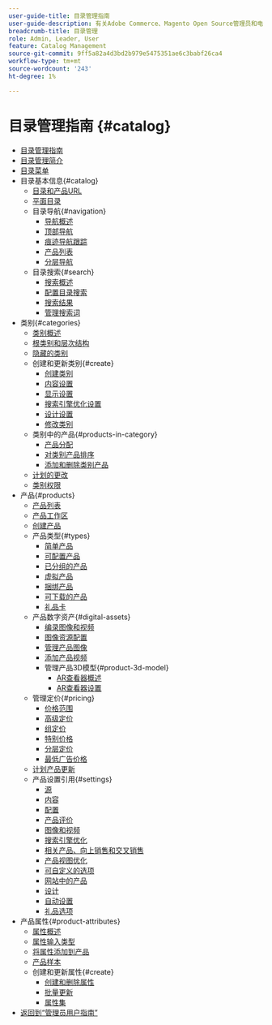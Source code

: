 ```yaml
---
user-guide-title: 目录管理指南
user-guide-description: 有关Adobe Commerce、Magento Open Source管理员和电子商务营销人员的目录管理功能的综合信息。
breadcrumb-title: 目录管理
role: Admin, Leader, User
feature: Catalog Management
source-git-commit: 9ff5a82a4d3bd2b979e5475351ae6c3babf26ca4
workflow-type: tm+mt
source-wordcount: '243'
ht-degree: 1%

---
```



# 目录管理指南 {#catalog}

+ [目录管理指南](guide-overview.md)
+ [目录管理简介](introduction.md)
+ [目录菜单](catalog-menu.md)
+ 目录基本信息{#catalog}
   + [目录和产品URL](catalog-urls.md)
   + [平面目录](catalog-flat.md)
   + 目录导航{#navigation}
      + [导航概述](navigation.md)
      + [顶部导航](navigation-top.md)
      + [痕迹导航跟踪](navigation-breadcrumb-trail.md)
      + [产品列表](navigation-product-listings.md)
      + [分层导航](navigation-layered.md)
   + 目录搜索{#search}
      + [搜索概述](search.md)
      + [配置目录搜索](search-configuration.md)
      + [搜索结果](search-results.md)
      + [管理搜索词](search-terms.md)
+ 类别{#categories}
   + [类别概述](categories.md)
   + [根类别和层次结构](category-root.md)
   + [隐藏的类别](category-hidden.md)
   + 创建和更新类别{#create}
      + [创建类别](category-create.md)
      + [内容设置](categories-content-settings.md)
      + [显示设置](categories-display-settings.md)
      + [搜索引擎优化设置](categories-search-engine-optimization.md)
      + [设计设置](categories-custom-design.md)
      + [修改类别](category-modify.md)
   + 类别中的产品{#products-in-category}
      + [产品分配](categories-product-assignments.md)
      + [对类别产品排序](category-products-sort.md)
      + [添加和删除类别产品](category-products-add.md)
   + [计划的更改](category-scheduled-changes.md)
   + [类别权限](category-permissions.md)
+ 产品{#products}
   + [产品列表](products-list.md)
   + [产品工作区](product-workspace.md)
   + [创建产品](product-create.md)
   + 产品类型{#types}
      + [简单产品](product-create-simple.md)
      + [可配置产品](product-create-configurable.md)
      + [已分组的产品](product-create-grouped.md)
      + [虚拟产品](product-create-virtual.md)
      + [捆绑产品](product-create-bundle.md)
      + [可下载的产品](product-create-downloadable.md)
      + [礼品卡](product-gift-card-create.md)
   + 产品数字资产{#digital-assets}
      + [编录图像和视频](catalog-images-video.md)
      + [图像资源配置](product-image-config.md)
      + [管理产品图像](product-image.md)
      + [添加产品视频](product-video.md)
      + 管理产品3D模型{#product-3d-model}
         + [AR查看器概述](ar-viewer-overview.md)
         + [AR查看器设置](ar-viewer-setup.md)
   + 管理定价{#pricing}
      + [价格范围](catalog-price-scope.md)
      + [高级定价](pricing-advanced.md)
      + [组定价](product-price-group.md)
      + [特别价格](product-price-special.md)
      + [分层定价](product-price-tier.md)
      + [最低广告价格](product-price-minimum-advertised.md)
   + [计划产品更新](product-scheduled-changes.md)
   + 产品设置引用{#settings}
      + [源](sources.md)
      + [内容](product-content.md)
      + [配置](product-configurations.md)
      + [产品评价](settings-advanced-product-reviews.md)
      + [图像和视频](product-images-and-video.md)
      + [搜索引擎优化](product-search-engine-optimization.md)
      + [相关产品、向上销售和交叉销售](related-products-up-sells-cross-sells.md)
      + [产品视图优化](product-view-optimization.md)
      + [可自定义的选项](settings-advanced-custom-options.md)
      + [网站中的产品](settings-basic-websites.md)
      + [设计](settings-advanced-design.md)
      + [自动设置](product-autosettings.md)
      + [礼品选项](product-gift-options.md)
+ 产品属性{#product-attributes}
   + [属性概述](product-attributes.md)
   + [属性输入类型](attributes-input-types.md)
   + [将属性添加到产品](product-attributes-add.md)
   + [产品样本](swatches.md)
   + 创建和更新属性{#create}
      + [创建和删除属性](attribute-product-create.md)
      + [批量更新](bulk-product-attribute-update.md)
      + [属性集](attribute-sets.md)
+ [返回到“管理员用户指南”](https://experienceleague.adobe.com/en/docs/commerce-admin/user-guides/home)


